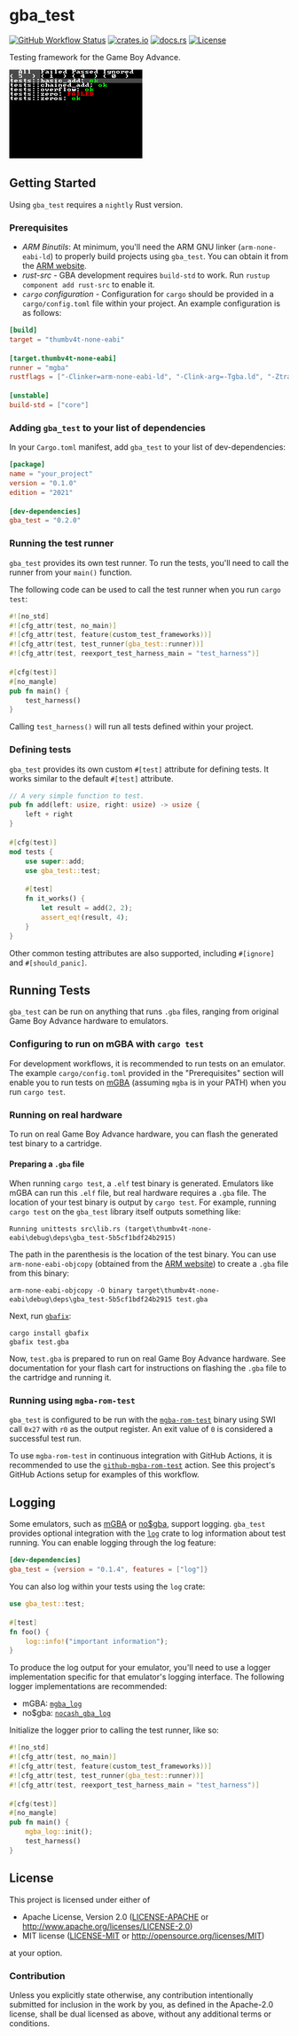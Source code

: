 # gba_test

[![GitHub Workflow Status](https://img.shields.io/github/check-runs/Anders429/gba_test/master?label=tests)](https://github.com/Anders429/gba_test/actions?query=branch%3Amaster)
[![crates.io](https://img.shields.io/crates/v/gba_test)](https://crates.io/crates/gba_test)
[![docs.rs](https://docs.rs/gba_test/badge.svg)](https://docs.rs/gba_test)
[![License](https://img.shields.io/crates/l/gba_test)](#license)

Testing framework for the Game Boy Advance.

![Example .gif](media/gba_test.gif)

## Getting Started
Using `gba_test` requires a `nightly` Rust version.

### Prerequisites
- *ARM Binutils*: At minimum, you'll need the ARM GNU linker (`arm-none-eabi-ld`) to properly build projects using `gba_test`. You can obtain it from the [ARM website](https://developer.arm.com/Tools%20and%20Software/GNU%20Toolchain).
- *rust-src* - GBA development requires `build-std` to work. Run `rustup component add rust-src` to enable it.
- *`cargo` configuration* - Configuration for `cargo` should be provided in a `cargo/config.toml` file within your project. An example configuration is as follows:

```toml
[build]
target = "thumbv4t-none-eabi"

[target.thumbv4t-none-eabi]
runner = "mgba"
rustflags = ["-Clinker=arm-none-eabi-ld", "-Clink-arg=-Tgba.ld", "-Ztrap-unreachable=no"]

[unstable]
build-std = ["core"]
```

### Adding `gba_test` to your list of dependencies
In your `Cargo.toml` manifest, add `gba_test` to your list of dev-dependencies:

```toml
[package]
name = "your_project"
version = "0.1.0"
edition = "2021"

[dev-dependencies]
gba_test = "0.2.0"
```

### Running the test runner
`gba_test` provides its own test runner. To run the tests, you'll need to call the runner from your `main()` function.

The following code can be used to call the test runner when you run `cargo test`:

```rust
#![no_std]
#![cfg_attr(test, no_main)]
#![cfg_attr(test, feature(custom_test_frameworks))]
#![cfg_attr(test, test_runner(gba_test::runner))]
#![cfg_attr(test, reexport_test_harness_main = "test_harness")]

#[cfg(test)]
#[no_mangle]
pub fn main() {
    test_harness()
}
```

Calling `test_harness()` will run all tests defined within your project.

### Defining tests
`gba_test` provides its own custom `#[test]` attribute for defining tests. It works similar to the default `#[test]` attribute.

```rust
// A very simple function to test.
pub fn add(left: usize, right: usize) -> usize {
    left + right
}

#[cfg(test)]
mod tests {
    use super::add;
    use gba_test::test;

    #[test]
    fn it_works() {
        let result = add(2, 2);
        assert_eq!(result, 4);
    }
}
```

Other common testing attributes are also supported, including `#[ignore]` and `#[should_panic]`.

## Running Tests
`gba_test` can be run on anything that runs `.gba` files, ranging from original Game Boy Advance hardware to emulators.

### Configuring to run on mGBA with `cargo test`
For development workflows, it is recommended to run tests on an emulator. The example `cargo/config.toml` provided in the "Prerequisites" section will enable you to run tests on [mGBA](https://mgba.io/) (assuming `mgba` is in your PATH) when you run `cargo test`.

### Running on real hardware
To run on real Game Boy Advance hardware, you can flash the generated test binary to a cartridge.

#### Preparing a `.gba` file
When running `cargo test`, a `.elf` test binary is generated. Emulators like mGBA can run this `.elf` file, but real hardware requires a `.gba` file. The location of your test binary is output by `cargo test`. For example, running `cargo test` on the `gba_test` library itself outputs something like:

```
Running unittests src\lib.rs (target\thumbv4t-none-eabi\debug\deps\gba_test-5b5cf1bdf24b2915)
```

The path in the parenthesis is the location of the test binary. You can use `arm-none-eabi-objcopy` (obtained from the [ARM website](https://developer.arm.com/Tools%20and%20Software/GNU%20Toolchain)) to create a `.gba` file from this binary:

```
arm-none-eabi-objcopy -O binary target\thumbv4t-none-eabi\debug\deps\gba_test-5b5cf1bdf24b2915 test.gba
```

Next, run [`gbafix`](https://crates.io/crates/gbafix):

```
cargo install gbafix
gbafix test.gba
```

Now, `test.gba` is prepared to run on real Game Boy Advance hardware. See documentation for your flash cart for instructions on flashing the `.gba` file to the cartridge and running it.

### Running using `mgba-rom-test`
`gba_test` is configured to be run with the [`mgba-rom-test`](https://github.com/mgba-emu/mgba/blob/master/src/platform/test/rom-test-main.c) binary using SWI call `0x27` with `r0` as the output register. An exit value of `0` is considered a successful test run.

To use `mgba-rom-test` in continuous integration with GitHub Actions, it is recommended to use the [`github-mgba-rom-test`](https://github.com/felixjones/github-mgba-rom-test) action. See this project's GitHub Actions setup for examples of this workflow.

## Logging
Some emulators, such as [mGBA](https://mgba.io/) or [no$gba](https://problemkaputt.de/gba.htm), support logging. `gba_test` provides optional integration with the [`log`](https://crates.io/crates/log) crate to log information about test running. You can enable logging through the log feature:

``` toml
[dev-dependencies]
gba_test = {version = "0.1.4", features = ["log"]}
```

You can also log within your tests using the `log` crate:

``` rust
use gba_test::test;

#[test]
fn foo() {
    log::info!("important information");
}
```

To produce the log output for your emulator, you'll need to use a logger implementation specific for that emulator's logging interface. The following logger implementations are recommended:

- mGBA: [`mgba_log`](https://crates.io/crates/mgba_log)
- no$gba: [`nocash_gba_log`](https://crates.io/crates/nocash_gba_log)

Initialize the logger prior to calling the test runner, like so:

``` rust
#![no_std]
#![cfg_attr(test, no_main)]
#![cfg_attr(test, feature(custom_test_frameworks))]
#![cfg_attr(test, test_runner(gba_test::runner))]
#![cfg_attr(test, reexport_test_harness_main = "test_harness")]

#[cfg(test)]
#[no_mangle]
pub fn main() {
    mgba_log::init();
    test_harness()
}
```

## License
This project is licensed under either of

* Apache License, Version 2.0
([LICENSE-APACHE](https://github.com/Anders429/gba_test/blob/HEAD/LICENSE-APACHE) or
http://www.apache.org/licenses/LICENSE-2.0)
* MIT license
([LICENSE-MIT](https://github.com/Anders429/gba_test/blob/HEAD/LICENSE-MIT) or
http://opensource.org/licenses/MIT)

at your option.

### Contribution
Unless you explicitly state otherwise, any contribution intentionally submitted for inclusion in the work by you, as defined in the Apache-2.0 license, shall be dual licensed as above, without any additional terms or conditions.

